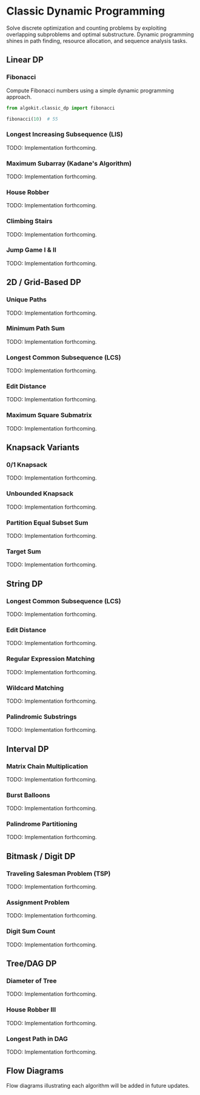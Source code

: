 # Classic Dynamic Programming

Solve discrete optimization and counting problems by exploiting overlapping subproblems and optimal substructure. Dynamic programming shines in path finding, resource allocation, and sequence analysis tasks.

## Linear DP

### Fibonacci
Compute Fibonacci numbers using a simple dynamic programming approach.

```python
from algokit.classic_dp import fibonacci

fibonacci(10)  # 55
```

### Longest Increasing Subsequence (LIS)
TODO: Implementation forthcoming.

### Maximum Subarray (Kadane's Algorithm)
TODO: Implementation forthcoming.

### House Robber
TODO: Implementation forthcoming.

### Climbing Stairs
TODO: Implementation forthcoming.

### Jump Game I & II
TODO: Implementation forthcoming.

## 2D / Grid-Based DP

### Unique Paths
TODO: Implementation forthcoming.

### Minimum Path Sum
TODO: Implementation forthcoming.

### Longest Common Subsequence (LCS)
TODO: Implementation forthcoming.

### Edit Distance
TODO: Implementation forthcoming.

### Maximum Square Submatrix
TODO: Implementation forthcoming.

## Knapsack Variants

### 0/1 Knapsack
TODO: Implementation forthcoming.

### Unbounded Knapsack
TODO: Implementation forthcoming.

### Partition Equal Subset Sum
TODO: Implementation forthcoming.

### Target Sum
TODO: Implementation forthcoming.

## String DP

### Longest Common Subsequence (LCS)
TODO: Implementation forthcoming.

### Edit Distance
TODO: Implementation forthcoming.

### Regular Expression Matching
TODO: Implementation forthcoming.

### Wildcard Matching
TODO: Implementation forthcoming.

### Palindromic Substrings
TODO: Implementation forthcoming.

## Interval DP

### Matrix Chain Multiplication
TODO: Implementation forthcoming.

### Burst Balloons
TODO: Implementation forthcoming.

### Palindrome Partitioning
TODO: Implementation forthcoming.

## Bitmask / Digit DP

### Traveling Salesman Problem (TSP)
TODO: Implementation forthcoming.

### Assignment Problem
TODO: Implementation forthcoming.

### Digit Sum Count
TODO: Implementation forthcoming.

## Tree/DAG DP

### Diameter of Tree
TODO: Implementation forthcoming.

### House Robber III
TODO: Implementation forthcoming.

### Longest Path in DAG
TODO: Implementation forthcoming.

## Flow Diagrams

Flow diagrams illustrating each algorithm will be added in future updates.
